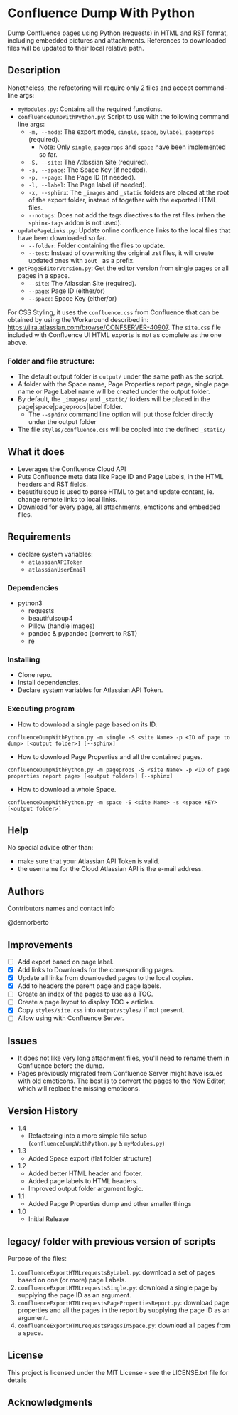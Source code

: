 # Confluence Dump With Python

Dump Confluence pages using Python (requests) in HTML and RST format, including embedded pictures and attachments.
References to downloaded files will be updated to their local relative path.

## Description

Nonetheless, the refactoring will require only 2 files and accept command-line args:
* `myModules.py`: Contains all the required functions.
* `confluenceDumpWithPython.py`: Script to use with the following command line args:
  * `-m, --mode`: The export mode, `single`, `space`, `bylabel`, `pageprops` (required).
    * Note: Only `single`, `pageprops` and `space` have been implemented so far.
  * `-S, --site`: The Atlassian Site (required).
  * `-s, --space`: The Space Key (if needed).
  * `-p, --page`: The Page ID (if needed).
  * `-l, --label`: The Page label (if needed).
  * `-x, --sphinx`: The `_images` and `_static` folders are placed at the root of the export folder, instead of together with the exported HTML files.
  * `--notags`: Does not add the tags directives to the rst files (when the `sphinx-tags` addon is not used).
* `updatePageLinks.py`: Update online confluence links to the local files that have been downloaded so far.
  * `--folder`: Folder containing the files to update.
  * `--test`: Instead of overwriting the original .rst files, it will create updated ones with `zout_` as a prefix.
* `getPageEditorVersion.py`: Get the editor version from single pages or all pages in a space.
  * `--site`: The Atlassian Site (required).
  * `--page`: Page ID (either/or)
  * `--space`: Space Key (either/or)

For CSS Styling, it uses the `confluence.css` from Confluence that can be obtained by using the Workaround described in: https://jira.atlassian.com/browse/CONFSERVER-40907.
The `site.css` file included with Confluence UI HTML exports is not as complete as the one above.

### Folder and file structure:

* The default output folder is `output/` under the same path as the script.
* A folder with the Space name, Page Properties report page, single page name or Page Label name will be created under the output folder.
* By default, the `_images/` and `_static/` folders will be placed in the page|space|pageprops|label folder.
  * The `--sphinx` command line option will put those folder directly under the output folder
* The file `styles/confluence.css` will be copied into the defined `_static/`

## What it does

* Leverages the Confluence Cloud API
* Puts Confluence meta data like Page ID and Page Labels, in the HTML headers and RST fields.
* beautifulsoup is used to parse HTML to get and update content, ie. change remote links to local links.
* Download for every page, all attachments, emoticons and embedded files.

## Requirements

* declare system variables:
  * `atlassianAPIToken`
  * `atlassianUserEmail`

### Dependencies

* python3
  * requests
  * beautifulsoup4
  * Pillow (handle images)
  * pandoc & pypandoc (convert to RST)
  * re

### Installing

* Clone repo.
* Install dependencies.
* Declare system variables for Atlassian API Token.

### Executing program


* How to download a single page based on its ID.

```
confluenceDumpWithPython.py -m single -S <site Name> -p <ID of page to dump> [<output folder>] [--sphinx]
```

* How to download Page Properties and all the contained pages.

```
confluenceDumpWithPython.py -m pageprops -S <site Name> -p <ID of page properties report page> [<output folder>] [--sphinx]
```

* How to download a whole Space.

```
confluenceDumpWithPython.py -m space -S <site Name> -s <space KEY> [<output folder>]
```

## Help

No special advice other than:
* make sure that your Atlassian API Token is valid.
* the username for the Cloud Atlassian API is the e-mail address.

## Authors

Contributors names and contact info

@dernorberto

## Improvements

- [ ] Add export based on page label.
- [x] Add links to Downloads for the corresponding pages.
- [x] Update all links from downloaded pages to the local copies.
- [x] Add to headers the parent page and page labels.
- [ ] Create an index of the pages to use as a TOC.
- [ ] Create a page layout to display TOC + articles.
- [x] Copy `styles/site.css` into `output/styles/` if not present.
- [ ] Allow using with Confluence Server.

## Issues

* It does not like very long attachment files, you'll need to rename them in Confluence before the dump.
* Pages previously migrated from Confluence Server might have issues with old emoticons. The best is to convert the pages to the New Editor, which will replace the missing emoticons.

## Version History
* 1.4
  * Refactoring into a more simple file setup (`confluenceDumpWithPython.py` & `myModules.py`)
* 1.3
  * Added Space export (flat folder structure)
* 1.2
  * Added better HTML header and footer.
  * Added page labels to HTML headers.
  * Improved output folder argument logic.
* 1.1
  * Added Papge Properties dump and other smaller things
* 1.0
  * Initial Release

## legacy/ folder with previous version of scripts

Purpose of the files:
1. `confluenceExportHTMLrequestsByLabel.py`: download a set of pages based on one (or more) page Labels.
2. `confluenceExportHTMLrequestsSingle.py`: download a single page by supplying the page ID as an argument.
3. `confluenceExportHTMLrequestsPagePropertiesReport.py`: download page properties and all the pages in the report by supplying the page ID as an argument.
4. `confluenceExportHTMLrequestsPagesInSpace.py`: download all pages from a space.

## License

This project is licensed under the MIT License - see the LICENSE.txt file for details

## Acknowledgments

